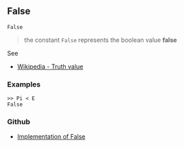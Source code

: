 ## False

```
False
```

> the constant `False` represents the boolean value **false**

See
* [Wikipedia - Truth value](https://en.wikipedia.org/wiki/Truth_value)  

### Examples

```
>> Pi < E
False
```

### Github

* [Implementation of False](https://github.com/axkr/symja_android_library/blob/master/symja_android_library/matheclipse-core/src/main/java/org/matheclipse/core/builtin/ConstantDefinitions.java#L2817) 
